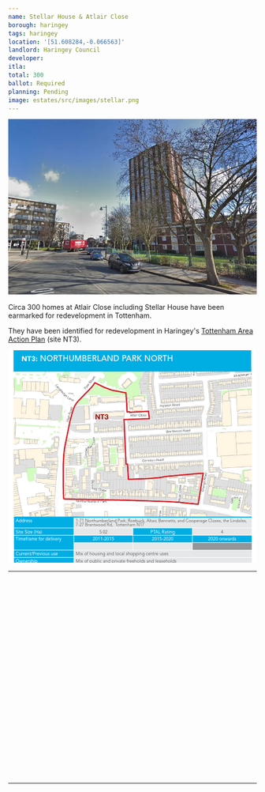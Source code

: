 ```yaml
---
name: Stellar House & Atlair Close 
borough: haringey
tags: haringey
location: '[51.608284,-0.066563]'
landlord: Haringey Council
developer:
itla:
total: 300
ballot: Required
planning: Pending
image: estates/src/images/stellar.png
---
```

![Stellar house estate image](src/images/stellar.png)

Circa 300 homes at Atlair Close including Stellar House have been earmarked for redevelopment in Tottenham.

They have been identified for redevelopment in Haringey's [Tottenham Area Action Plan](https://www.haringey.gov.uk/sites/haringeygovuk/files/final_haringey_tottenham_aap_dtp_online.pdf) (site NT3). 

![Stellar house estate image](src/images/stellar2.png)

---

<!------------THE CODE BELOW RENDERS THE MAP - DO NOT EDIT! ---------------------------->

<div id="map" style="width: 100%; height: 400px;"></div>

<script>
  var map = L.map('map').setView({{ location }}, 13);
  L.tileLayer('https://tile.openstreetmap.org/{z}/{x}/{y}.png', {
  maxZoom: 19,
attribution: '&copy; <a href="http://www.openstreetmap.org/copyright">OpenStreetMap</a>'
}).addTo(map);
var circle = L.circle({{ location }}, {
    color: 'red',
    fillColor: '#f03',
    fillOpacity: 0.5,
    radius: 500
}).addTo(map);
</script>

---

